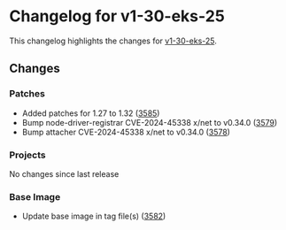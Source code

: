 # Changelog for v1-30-eks-25

This changelog highlights the changes for [v1-30-eks-25](https://github.com/aws/eks-distro/tree/v1-30-eks-25).

## Changes

### Patches
* Added patches for 1.27 to 1.32 ([3585](https://github.com/aws/eks-distro/pull/3585))
* Bump node-driver-registrar CVE-2024-45338 x/net to v0.34.0 ([3579](https://github.com/aws/eks-distro/pull/3579))
* Bump attacher CVE-2024-45338 x/net to v0.34.0 ([3578](https://github.com/aws/eks-distro/pull/3578))

### Projects
No changes since last release

### Base Image
* Update base image in tag file(s) ([3582](https://github.com/aws/eks-distro/pull/3582))

